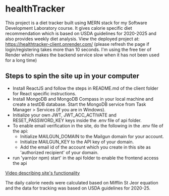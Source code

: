 # healthTracker
This project is a diet tracker built using MERN stack for my Software Development Laboratory course. It gives calorie specific diet recommendation which is based on USDA guidelines for 2020-2025 and also provides weekly diet analysis.
View the deployed project at: https://healthtracker-client.onrender.com/ (please refresh the page if login/registering takes more than 10 seconds. I'm using the free tier of Render which makes the backend service slow when it has not been used for a long time)

## Steps to spin the site up in your computer
* Install ReactJS and follow the steps in README.md of the client folder for React specific instructions.
* Install MongoDB and MongoDB Compass in your local machine and create a testDB database. Start the MongoDB service from Task Manager > Services (if you are in Windows).
* Initialize your own JWT, JWT_ACC_ACTIVATE and RESET_PASSWORD_KEY keys inside the .env file of api folder.
* To enable email verification in the site, do the following in the .env file of the api:
    * Initialize MAILGUN_DOMAIN to the Mailgun domain for your account.
    * Initialize MAILGUN_KEY to the API key of your domain.
    * Add the email id of the account which you create in this site as 'authorized recipient' of your domain.
* run 'yarn(or npm) start' in the api folder to enable the frontend access the api

[Video describing site's functionality](https://drive.google.com/file/d/1UKyvnHWbVpY8kf_MAj30DN9A9iMQ7IAq/view?usp=sharing)

The daily calorie needs were calculated based on Mifflin St Jeor equation and the data for tracking was based on USDA guidelines for 2020-25.